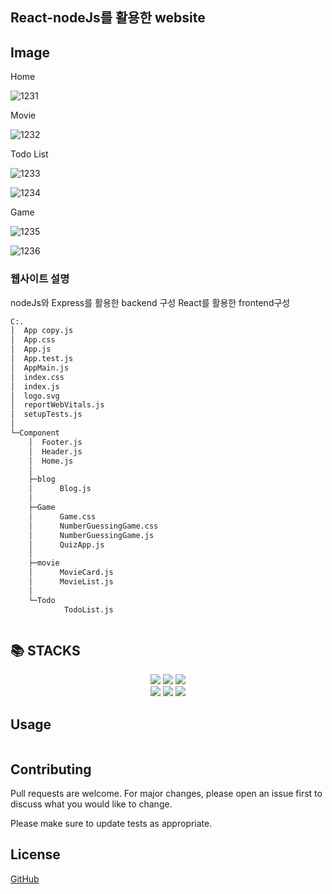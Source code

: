 ## React-nodeJs를 활용한 website



## Image





Home

![1231](https://github.com/rjswh0503/final-react-website/assets/141482043/1cbc4843-af8c-4d0f-a217-492ddcf4557e)

Movie

![1232](https://github.com/rjswh0503/final-react-website/assets/141482043/4d45dc6d-fc83-40af-a961-9d06c64b3d2b)

Todo List

![1233](https://github.com/rjswh0503/final-react-website/assets/141482043/9ea10669-4c29-4873-971a-18b955b4799f)

![1234](https://github.com/rjswh0503/final-react-website/assets/141482043/34348bbf-14cb-403e-baa1-a27bdb53c952)

Game

![1235](https://github.com/rjswh0503/final-react-website/assets/141482043/fb8775af-249d-4271-ab71-6e97b55b587a)

![1236](https://github.com/rjswh0503/final-react-website/assets/141482043/d76d9620-ada0-4e9a-bbb4-b58f9b99df64)


### 웹사이트 설명 

nodeJs와 Express를 활용한 backend 구성
React를 활용한 frontend구성

```bash
C:.
│  App copy.js
│  App.css
│  App.js
│  App.test.js
│  AppMain.js
│  index.css
│  index.js
│  logo.svg
│  reportWebVitals.js
│  setupTests.js
│
└─Component
    │  Footer.js
    │  Header.js
    │  Home.js
    │
    ├─blog
    │      Blog.js
    │
    ├─Game
    │      Game.css
    │      NumberGuessingGame.css
    │      NumberGuessingGame.js
    │      QuizApp.js
    │
    ├─movie
    │      MovieCard.js
    │      MovieList.js
    │
    └─Todo
            TodoList.js
```

```bash

```




## 📚 STACKS
<div align=center> 
<img src="https://img.shields.io/badge/react-61DAFB?style=for-the-badge&logo=reactos&logoColor=black">
<img src="https://img.shields.io/badge/javascript-F7DF1E?style=for-the-badge&logo=javascript&logoColor=black"> 
<img src="https://img.shields.io/badge/oracle-F80000?style=for-the-badge&logo=oracle&logoColor=white">
    <br>
<img src="https://img.shields.io/badge/node.js-339933?style=for-the-badge&logo=Node.js&logoColor=white">
<img src="https://img.shields.io/badge/express-000000?style=for-the-badge&logo=express&logoColor=white">
<img src="https://img.shields.io/badge/bootstrap-7952B3?style=for-the-badge&logo=bootstrap&logoColor=white">
</div>

## Usage

```React

```

## Contributing

Pull requests are welcome. For major changes, please open an issue first
to discuss what you would like to change.

Please make sure to update tests as appropriate.

## License

[GitHub](https://github.com/rjswh0503/)
